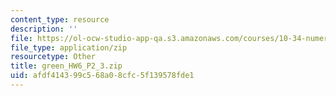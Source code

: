 ```yaml
---
content_type: resource
description: ''
file: https://ol-ocw-studio-app-qa.s3.amazonaws.com/courses/10-34-numerical-methods-applied-to-chemical-engineering-fall-2015/afdf414399c568a08cfc5f139578fde1_green_HW6_P2_3.zip
file_type: application/zip
resourcetype: Other
title: green_HW6_P2_3.zip
uid: afdf4143-99c5-68a0-8cfc-5f139578fde1
---
```

